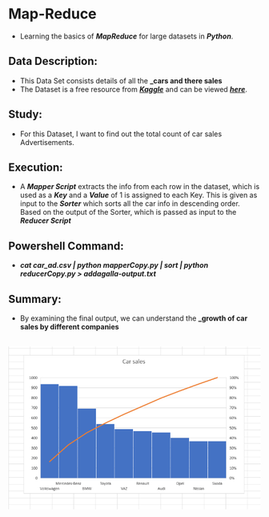# Map-Reduce

- Learning the basics of **_MapReduce_** for large datasets in **_Python_**.

## Data Description:

- This Data Set consists details of all the **_cars and there sales**
- The Dataset is a free resource from **_[Kaggle](https://www.kaggle.com)_** and can be viewed **_[here](carsalesFinalFile.xlsx)_**.

## Study:

- For this Dataset, I want to find out the total count of car sales Advertisements.

## Execution:

- A **_Mapper Script_** extracts the info from each row in the dataset, which is used as a **_Key_** and a **_Value_** of 1 is assigned to each Key. This is given as input to the **_Sorter_** which sorts all the car info in descending order. Based on the output of the Sorter, which is passed as input to the **_Reducer Script_**

## Powershell Command:

- **_cat car_ad.csv | python mapperCopy.py | sort | python reducerCopy.py > addagalla-output.txt_**

## Summary:

- By examining the final output, we can understand the **_growth of car sales by different companies**

&nbsp;&nbsp;&nbsp;&nbsp;&nbsp;&nbsp;&nbsp;&nbsp;&nbsp;&nbsp;&nbsp;&nbsp;&nbsp;&nbsp;&nbsp;&nbsp;&nbsp;&nbsp;&nbsp;&nbsp;&nbsp;&nbsp;&nbsp;&nbsp;&nbsp;&nbsp;&nbsp;&nbsp;&nbsp;&nbsp;&nbsp;&nbsp; ![Chart](carsales.png.PNG)
